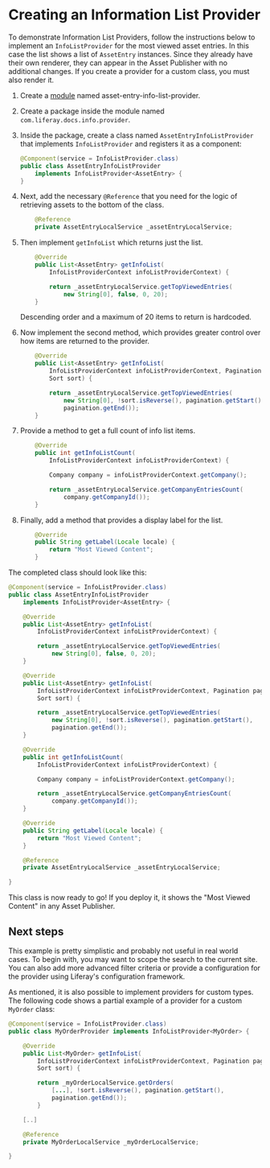 # Creating an Information List Provider

To demonstrate Information List Providers, follow the instructions below to implement an `InfoListProvider` for the most viewed asset entries. In this case  the list shows a list of `AssetEntry` instances. Since they already have their own renderer, they can appear in the Asset Publisher with no additional changes. If you create a provider for a custom class, you must also render it.

1.  Create a [module](/docs/7-2/reference/-/knowledge_base/r/creating-a-project) named asset-entry-info-list-provider.

1.  Create a package inside the module named `com.liferay.docs.info.provider`.

1.  Inside the package, create a class named `AssetEntryInfoListProvider` that implements `InfoListProvider` and registers it as a component:

    ```java
    @Component(service = InfoListProvider.class)
    public class AssetEntryInfoListProvider
        implements InfoListProvider<AssetEntry> {
    }
    ```

1.  Next, add the necessary `@Reference` that you need for the logic of retrieving assets to the bottom of the class.

    ```java
        @Reference
        private AssetEntryLocalService _assetEntryLocalService;
    ```

1.  Then implement `getInfoList` which returns just the list.

    ```java
        @Override
        public List<AssetEntry> getInfoList(
            InfoListProviderContext infoListProviderContext) {

            return _assetEntryLocalService.getTopViewedEntries(
                new String[0], false, 0, 20);
        }
    ```

    Descending order and a maximum of 20 items to return is hardcoded. 

1.  Now implement the second method, which provides greater control over how items are returned to the provider.

    ```java
        @Override
        public List<AssetEntry> getInfoList(
            InfoListProviderContext infoListProviderContext, Pagination pagination,
            Sort sort) {

            return _assetEntryLocalService.getTopViewedEntries(
                new String[0], !sort.isReverse(), pagination.getStart(),
                pagination.getEnd());
        }
    ```

1.  Provide a method to get a full count of info list items. 

    ```java
        @Override
        public int getInfoListCount(
            InfoListProviderContext infoListProviderContext) {

            Company company = infoListProviderContext.getCompany();

            return _assetEntryLocalService.getCompanyEntriesCount(
                company.getCompanyId());
        }
    ```

1.  Finally, add a method that provides a display label for the list.

    ```java
        @Override
        public String getLabel(Locale locale) {
            return "Most Viewed Content";
        }
    ```

The completed class should look like this:

```java
@Component(service = InfoListProvider.class)
public class AssetEntryInfoListProvider
    implements InfoListProvider<AssetEntry> {

    @Override
    public List<AssetEntry> getInfoList(
        InfoListProviderContext infoListProviderContext) {

        return _assetEntryLocalService.getTopViewedEntries(
            new String[0], false, 0, 20);
    }

    @Override
    public List<AssetEntry> getInfoList(
        InfoListProviderContext infoListProviderContext, Pagination pagination,
        Sort sort) {

        return _assetEntryLocalService.getTopViewedEntries(
            new String[0], !sort.isReverse(), pagination.getStart(),
            pagination.getEnd());
    }

    @Override
    public int getInfoListCount(
        InfoListProviderContext infoListProviderContext) {

        Company company = infoListProviderContext.getCompany();

        return _assetEntryLocalService.getCompanyEntriesCount(
            company.getCompanyId());
    }

    @Override
    public String getLabel(Locale locale) {
        return "Most Viewed Content";
    }

    @Reference
    private AssetEntryLocalService _assetEntryLocalService;

}
```

This class is now ready to go! If you deploy it, it shows the "Most Viewed Content" in any Asset Publisher.

## Next steps

This example is pretty simplistic and probably not useful in real world cases. To begin with, you may want to scope the search to the current site. You can also add more advanced filter criteria or provide a configuration for the provider using Liferay's configuration framework.

As mentioned, it is also possible to implement providers for custom types. The following code shows a partial example of a provider for a custom `MyOrder` class:

```java
@Component(service = InfoListProvider.class)
public class MyOrderProvider implements InfoListProvider<MyOrder> {

    @Override
    public List<MyOrder> getInfoList(
        InfoListProviderContext infoListProviderContext, Pagination pagination,
        Sort sort) {

        return _myOrderLocalService.getOrders(
            [...], !sort.isReverse(), pagination.getStart(),
            pagination.getEnd());
        }

    [..]

    @Reference
    private MyOrderLocalService _myOrderLocalService;

}
```

